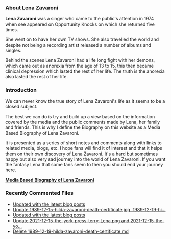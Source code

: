 ### About Lena Zavaroni

<p><strong>Lena Zavaroni</strong> was a singer who came to the public's attention in 1974 when see appeared on Opportunity Knocks on which she returned five times.</p>

<p>She went on to have her own TV shows. She also travelled the world and despite not being a recording artist released a number of albums and singles.</p>

<p>Behind the scenes Lena Zavaroni had a life long fight with her demons, which came out as anorexia from the age of 13 to 15, this then became clinical depression which lasted the rest of her life. The truth is the anorexia also lasted the rest of her life.</p>

### Introduction

<p>We can never know the true story of Lena Zavaroni's life as it seems to be a closed subject.</p>

<p>The best we can do is try and build up a view based on the information covered by the media and the public comments made by Lena, her family and friends. This is why I define the Biography on this website as a Media Based Biography of Lena Zavaroni.</p>

<p>It is presented as a series of short notes and comments along with links to related media, blogs, etc. I hope fans will find it of interest and that it helps them on their own discovery of Lena Zavaroni. It's a hard but sometimes happy but also very sad journey into the world of Lena Zavaroni. If you want the fantasy Lena that some fans seem to then you should end your journey here.</p>

<a href="https://fanzoflenazavaroni.github.io/biography/lena-zavaroni/"><strong>Media Based Biography of Lena Zavaroni</strong></a>

### Recently Commented Files

<!-- BLOG-POST-LIST:START -->
- [Updated with the latest blog posts](https://github.com/FanzOfLenaZavaroni/fanzoflenazavaroni.github.io/commit/4a756132684576740e0b7b930450e8813c70597f)
- [Update 1989-12-15-hilda-zavaroni-death-certificate.jpg, 1989-12-19-hi…](https://github.com/FanzOfLenaZavaroni/fanzoflenazavaroni.github.io/commit/4b30050e0d2284f12e18ae3774a3a4ad19d18a29)
- [Updated with the latest blog posts](https://github.com/FanzOfLenaZavaroni/fanzoflenazavaroni.github.io/commit/aac3ad2facce1b73772d57c8e81370057b51812b)
- [Update 2021-12-15-the-york-press-terry-Lena.png and 2021-12-15-the-yo…](https://github.com/FanzOfLenaZavaroni/fanzoflenazavaroni.github.io/commit/5b91549bddc04d9b70bc933b34396646f0bf09c7)
- [Delete 1989-12-19-hilda-zavaroni-death-certificate.md](https://github.com/FanzOfLenaZavaroni/fanzoflenazavaroni.github.io/commit/c76b4acfd10df0a4f5c952a437b2d603cbf3e918)
<!-- BLOG-POST-LIST:END -->
